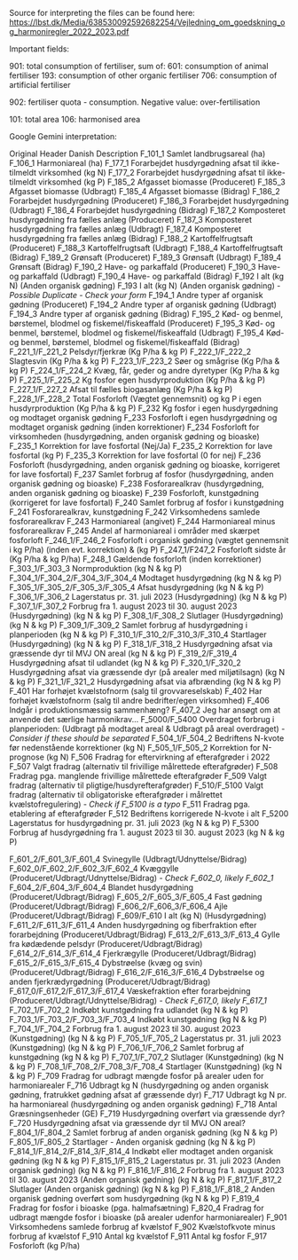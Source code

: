 Source for interpreting the files can be found here: https://lbst.dk/Media/638530092592682254/Vejledning_om_goedskning_og_harmoniregler_2022_2023.pdf

Important fields:

901: total consumption of fertiliser, sum of:
601: consumption of animal fertiliser
193: consumption of other organic fertiliser
706: consumption of artificial fertiliser

902: fertiliser quota - consumption. Negative value: over-fertilisation

101: total area
106: harmonised area


Google Gemini interpretation:

Original Header	Danish Description
F_101_1	Samlet landbrugsareal (ha)
F_106_1	Harmoniareal (ha)
F_177_1	Forarbejdet husdyrgødning afsat til ikke-tilmeldt virksomhed (kg N)
F_177_2	Forarbejdet husdyrgødning afsat til ikke-tilmeldt virksomhed (kg P)
F_185_2	Afgasset biomasse (Produceret)
F_185_3	Afgasset biomasse (Udbragt)
F_185_4	Afgasset biomasse (Bidrag)
F_186_2	Forarbejdet husdyrgødning (Produceret)
F_186_3	Forarbejdet husdyrgødning (Udbragt)
F_186_4	Forarbejdet husdyrgødning (Bidrag)
F_187_2	Komposteret husdyrgødning fra fælles anlæg (Produceret)
F_187_3	Komposteret husdyrgødning fra fælles anlæg (Udbragt)
F_187_4	Komposteret husdyrgødning fra fælles anlæg (Bidrag)
F_188_2	Kartoffelfrugtsaft (Produceret)
F_188_3	Kartoffelfrugtsaft (Udbragt)
F_188_4	Kartoffelfrugtsaft (Bidrag)
F_189_2	Grønsaft (Produceret)
F_189_3	Grønsaft (Udbragt)
F_189_4	Grønsaft (Bidrag)
F_190_2	Have- og parkaffald (Produceret)
F_190_3	Have- og parkaffald (Udbragt)
F_190_4	Have- og parkaffald (Bidrag)
F_192	I alt (kg N) (Anden organisk gødning)
F_193	I alt (kg N) (Anden organisk gødning) - *Possible Duplicate - Check your form*
F_194_1	Andre typer af organisk gødning (Produceret)
F_194_2	Andre typer af organisk gødning (Udbragt)
F_194_3	Andre typer af organisk gødning (Bidrag)
F_195_2	Kød- og benmel, børstemel, blodmel og fiskemel/fiskeaffald (Produceret)
F_195_3	Kød- og benmel, børstemel, blodmel og fiskemel/fiskeaffald (Udbragt)
F_195_4	Kød- og benmel, børstemel, blodmel og fiskemel/fiskeaffald (Bidrag)
F_221_1/F_221_2	Pelsdyr/fjerkræ (Kg P/ha & kg P)
F_222_1/F_222_2	Slagtesvin (Kg P/ha & kg P)
F_223_1/F_223_2	Søer og smågrise (Kg P/ha & kg P)
F_224_1/F_224_2	Kvæg, får, geder og andre dyretyper (Kg P/ha & kg P)
F_225_1/F_225_2	Kg fosfor egen husdyrproduktion (Kg P/ha & kg P)
F_227_1/F_227_2	Afsat til fælles biogasanlæg (Kg P/ha & kg P)
F_228_1/F_228_2	Total Fosforloft (Vægtet gennemsnit) og kg P i egen husdyrproduktion (Kg P/ha & kg P)
F_232	Kg fosfor i egen husdyrgødning og modtaget organisk gødning
F_233	Fosforloft i egen husdyrgødning og modtaget organisk gødning (inden korrektioner)
F_234	Fosforloft for virksomheden (husdyrgødning, anden organisk gødning og bioaske)
F_235_1	Korrektion for lave fosfortal (Nej/Ja)
F_235_2	Korrektion for lave fosfortal (kg P)
F_235_3	Korrektion for lave fosfortal (0 for nej)
F_236	Fosforloft (husdyrgødning, anden organisk gødning og bioaske, korrigeret for lave fosfortal)
F_237	Samlet forbrug af fosfor (husdyrgødning, anden organisk gødning og bioaske)
F_238	Fosforarealkrav (husdyrgødning, anden organisk gødning og bioaske)
F_239	Fosforloft, kunstgødning (korrigeret for lave fosfortal)
F_240	Samlet forbrug af fosfor i kunstgødning
F_241	Fosforarealkrav, kunstgødning
F_242	Virksomhedens samlede fosforarealkrav
F_243	Harmoniareal (angivet)
F_244	Harmoniareal minus fosforarealkrav
F_245	Andel af harmoniareal i områder med skærpet fosforloft
F_246_1/F_246_2    Fosforloft i organisk gødning (vægtet gennemsnit i kg P/ha) (inden evt. korrektion) & (kg P)
F_247_1/F247_2	Fosforloft sidste år (Kg P/ha & kg P/ha)
F_248_1	Gældende fosforloft (inden korrektioner)
F_303_1/F_303_3	Normproduktion (kg N & kg P)
F_304_1/F_304_2/F_304_3/F_304_4	Modtaget husdyrgødning (kg N & kg P)
F_305_1/F_305_2/F_305_3/F_305_4	Afsat husdyrgødning (kg N & kg P)
F_306_1/F_306_2	Lagerstatus pr. 31. juli 2023 (Husdyrgødning) (kg N & kg P)
F_307_1/F_307_2	Forbrug fra 1. august 2023 til 30. august 2023 (Husdyrgødning) (kg N & kg P)
F_308_1/F_308_2	Slutlager (Husdyrgødning) (kg N & kg P)
F_309_1/F_309_2	Samlet forbrug af husdyrgødning i planperioden (kg N & kg P)
F_310_1/F_310_2/F_310_3/F_310_4	Startlager (Husdyrgødning) (kg N & kg P)
F_318_1/F_318_2    Husdyrgødning afsat via græssende dyr til MVJ ON areal (kg N & kg P)
F_319_2/F_319_4	Husdyrgødning afsat til udlandet (kg N & kg P)
F_320_1/F_320_2   Husdyrgødning afsat via græssende dyr (på arealer med miljøtilsagn) (kg N & kg P)
F_321_1/F_321_2	Husdyrgødning afsat via afbrænding (kg N & kg P)
F_401	Har forhøjet kvælstofnorm (salg til grovvareselskab)
F_402	Har forhøjet kvælstofnorm (salg til andre bedrifter/egen virksomhed)
F_406	Indgår i produktionsmæssig sammenhæng?
F_407_2          Jeg har ansøgt om at anvende det særlige harmonikrav...
F_5000/F_5400    Overdraget forbrug i planperioden: (Udbragt på modtaget areal & Udbragt på areal overdraget) - *Consider if these should be separated*
F_504_1/F_504_2	Bedriftens N-kvote før nedenstående korrektioner (kg N)
F_505_1/F_505_2	Korrektion for N-prognose (kg N)
F_506	Fradrag for eftervirkning af efterafgrøder i 2022
F_507	Valgt fradrag (alternativ til frivillige målrettede efterafgrøder)
F_508	Fradrag pga. manglende frivillige målrettede efterafgrøder
F_509	Valgt fradrag (alternativ til pligtige/husdyrefterafgrøder)
F_510/F_5100      Valgt fradrag (alternativ til obligatoriske efterafgrøder i målrettet kvælstofregulering)  - *Check if F_5100 is a typo*
F_511	Fradrag pga. etablering af efterafgrøder
F_512	Bedriftens korrigerede N-kvote i alt
F_5200         Lagerstatus for husdyrgødning pr. 31. juli 2023 (kg N & kg P)
F_5300         Forbrug af husdyrgødning fra 1. august 2023 til 30. august 2023 (kg N & kg P)


F_601_2/F_601_3/F_601_4	Svinegylle (Udbragt/Udnyttelse/Bidrag)
F_602_0/F_602_2/F_602_3/F_602_4	Kvæggylle (Produceret/Udbragt/Udnyttelse/Bidrag) - *Check F_602_0, likely F_602_1*
F_604_2/F_604_3/F_604_4	Blandet husdyrgødning (Produceret/Udbragt/Bidrag)
F_605_2/F_605_3/F_605_4	Fast gødning (Produceret/Udbragt/Bidrag)
F_606_2/F_606_3/F_606_4	Ajle (Produceret/Udbragt/Bidrag)
F_609/F_610	I alt (kg N) (Husdyrgødning)
F_611_2/F_611_3/F_611_4	Anden husdyrgødning og fiberfraktion efter forarbejdning (Produceret/Udbragt/Bidrag)
F_613_2/F_613_3/F_613_4	Gylle fra kødædende pelsdyr (Produceret/Udbragt/Bidrag)
F_614_2/F_614_3/F_614_4	Fjerkrægylle (Produceret/Udbragt/Bidrag)
F_615_2/F_615_3/F_615_4	Dybstrøelse (kvæg og svin) (Produceret/Udbragt/Bidrag)
F_616_2/F_616_3/F_616_4	Dybstrøelse og anden fjerkrædyrgødning (Produceret/Udbragt/Bidrag)
F_617_0/F_617_2/F_617_3/F_617_4	Væskefraktion efter forarbejdning (Produceret/Udbragt/Udnyttelse/Bidrag) - *Check F_617_0, likely F_617_1*
F_702_1/F_702_2	Indkøbt kunstgødning fra udlandet (kg N & kg P)
F_703_1/F_703_2/F_703_3/F_703_4	Indkøbt kunstgødning (kg N & kg P)
F_704_1/F_704_2	Forbrug fra 1. august 2023 til 30. august 2023 (Kunstgødning) (kg N & kg P)
F_705_1/F_705_2	Lagerstatus pr. 31. juli 2023 (Kunstgødning) (kg N & kg P)
F_706_1/F_706_2	Samlet forbrug af kunstgødning (kg N & kg P)
F_707_1/F_707_2	Slutlager (Kunstgødning) (kg N & kg P)
F_708_1/F_708_2/F_708_3/F_708_4	Startlager (Kunstgødning) (kg N & kg P)
F_709          Fradrag for udbragt mængde fosfor på arealer uden for harmoniarealer 
F_716	Udbragt kg N (husdyrgødning og anden organisk gødning, fratrukket gødning afsat af græssende dyr)
F_717	Udbragt kg N pr. ha harmoniareal (husdyrgødning og anden organisk gødning)
F_718     Antal Græsningsenheder (GE)
F_719	Husdyrgødning overført via græssende dyr?
F_720	Husdyrgødning afsat via græssende dyr til MVJ ON areal?
F_804_1/F_804_2	Samlet forbrug af anden organisk gødning (kg N & kg P)
F_805_1/F_805_2        Startlager - Anden organisk gødning (kg N & kg P)
F_814_1/F_814_2/F_814_3/F_814_4	Indkøbt eller modtaget anden organisk gødning (kg N & kg P)
F_815_1/F_815_2	Lagerstatus pr. 31. juli 2023 (Anden organisk gødning) (kg N & kg P)
F_816_1/F_816_2	Forbrug fra 1. august 2023 til 30. august 2023 (Anden organisk gødning) (kg N & kg P)
F_817_1/F_817_2	Slutlager (Anden organisk gødning) (kg N & kg P)
F_818_1/F_818_2	Anden organisk gødning overført som husdyrgødning (kg N & kg P)
F_819_4	Fradrag for fosfor i bioaske (pga. halmafsætning)
F_820_4	Fradrag for udbragt mængde fosfor i bioaske (på arealer udenfor harmoniarealer)
F_901	Virksomhedens samlede forbrug af kvælstof
F_902	Kvælstofkvote minus forbrug af kvælstof
F_910        Antal kg kvælstof
F_911	Antal kg fosfor
F_917	Fosforloft (kg P/ha)
